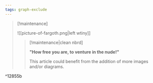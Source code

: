 ```yaml
---
tags: graph-exclude
---
```

> [!maintenance] 
> 
> ![[picture-of-fargoth.png|left wtiny]]
> 
> > [!maintenance|clean nbrd]
> > 
> > **"How free you are, to venture in the nude!"**
> >
> > This article could benefit from the addition of more images and/or diagrams.

^12855b
